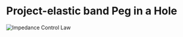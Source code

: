 # Project-elastic band Peg in a Hole
![Impedance Control Law](https://github.com/SmileLab-technion/undergraduate-projects/blob/master/Project_1_files/Group_2/MujocoSim/control_law.jpg)
